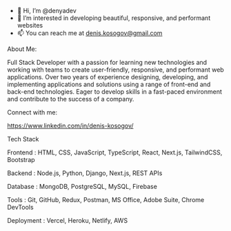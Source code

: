- 👋 Hi, I’m @denyadev
- 👀 I’m interested in developing beautiful, responsive, and performant websites
- 📫 You can reach me at denis.kosogov@gmail.com

About Me:

Full Stack Developer with a passion for learning new technologies and working with teams to create user-friendly, responsive, and performant web applications. Over two years of experience designing, developing, and implementing applications and solutions using a range of front-end and back-end technologies. Eager to develop skills in a fast-paced environment and contribute to the success of a company.

Connect with me:

https://www.linkedin.com/in/denis-kosogov/

Tech Stack

Frontend	  :	HTML, CSS, JavaScript, TypeScript, React, Next.js, TailwindCSS, Bootstrap

Backend	    :	Node.js, Python, Django, Next.js, REST APIs

Database	  :	MongoDB, PostgreSQL, MySQL, Firebase

Tools	      :	Git, GitHub, Redux, Postman, MS Office, Adobe Suite, Chrome DevTools

Deployment	:	Vercel, Heroku, Netlify, AWS

<!---
denyadev/denyadev is a ✨ special ✨ repository because its `README.md` (this file) appears on your GitHub profile.
You can click the Preview link to take a look at your changes.
--->
